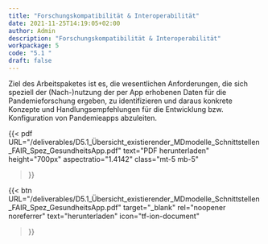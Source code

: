 ```yaml
---
title: "Forschungskompatibilität & Interoperabilität"
date: 2021-11-25T14:19:05+02:00
author: Admin
description: "Forschungskompatibilität & Interoperabilität"
workpackage: 5
code: "5.1 "
draft: false
---
```


Ziel des Arbeitspaketes ist es, die wesentlichen Anforderungen, die sich speziell der (Nach-)nutzung der per App erhobenen Daten für die Pandemieforschung ergeben, zu identifizieren und daraus konkrete Konzepte und Handlungsempfehlungen für die Entwicklung bzw. Konfiguration von Pandemieapps abzuleiten.

{{< pdf
    URL="/deliverables/D5.1_Übersicht_existierender_MDmodelle_Schnittstellen_FAIR_Spez_GesundheitsApp.pdf"
    text="PDF herunterladen"
    height="700px"
    aspectratio="1.4142"
    class="mt-5 mb-5"
>}}


{{< btn
    URL="/deliverables/D5.1_Übersicht_existierender_MDmodelle_Schnittstellen_FAIR_Spez_GesundheitsApp.pdf"
    target="_blank"
    rel="noopener noreferrer"
    text="herunterladen"
    icon="tf-ion-document"
>}}
